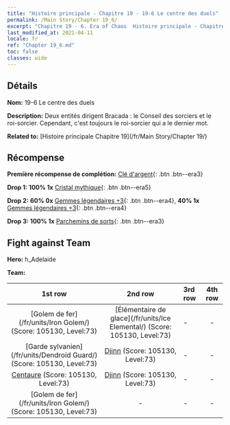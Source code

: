 ```yaml
---
title: "Histoire principale - Chapitre 19 - 19-6 Le centre des duels"
permalink: /Main Story/Chapter 19_6/
excerpt: "Chapitre 19 - 6. Era of Chaos  Histoire principale - Chapitre 19_6. 19-6 Le centre des duels"
last_modified_at: 2021-04-11
locale: fr
ref: "Chapter 19_6.md"
toc: false
classes: wide
---
```


## Détails

 **Nom:** 19-6 Le centre des duels

 **Description:** Deux entités dirigent Bracada : le Conseil des sorciers et le roi-sorcier. Cependant, c'est toujours le roi-sorcier qui a le dernier mot.

 **Related to:** [Histoire principale Chapitre 19](/fr/Main Story/Chapter 19/)

## Récompense

 **Première récompense de complétion:** [Clé d'argent](/fr/Items/con_693/){: .btn .btn--era3}

 **Drop 1:** **100% 1x** [Cristal mythique](/fr/Items/mat_66/){: .btn .btn--era5}

 **Drop 2:** **60% 0x** [Gemmes légendaires +3](/fr/Items/mat_58/){: .btn .btn--era4}, **40% 1x** [Gemmes légendaires +3](/fr/Items/mat_58/){: .btn .btn--era4}

 **Drop 3:** **100% 1x** [Parchemins de sorts](/fr/Items/con_694/){: .btn .btn--era3}


## Fight against Team
 **Hero:** h_Adelaide

 **Team:**


  | 1st row | 2nd row | 3rd row | 4th row |
  |:----:|:----:|:----|:----:|
  | [Golem de fer](/fr/units/Iron Golem/) (Score: 105130, Level:73)  | [Élémentaire de glace](/fr/units/Ice Elemental/) (Score: 105130, Level:73)  | - | - |
  | [Garde sylvanien](/fr/units/Dendroid Guard/) (Score: 105130, Level:73)  | [Djinn](/fr/units/Genie/) (Score: 105130, Level:73)  | - | - |
  | [Centaure](/fr/units/Centaur/) (Score: 105130, Level:73)  | [Djinn](/fr/units/Genie/) (Score: 105130, Level:73)  | - | - |
  | [Golem de fer](/fr/units/Iron Golem/) (Score: 105130, Level:73)  | - | - | - |


